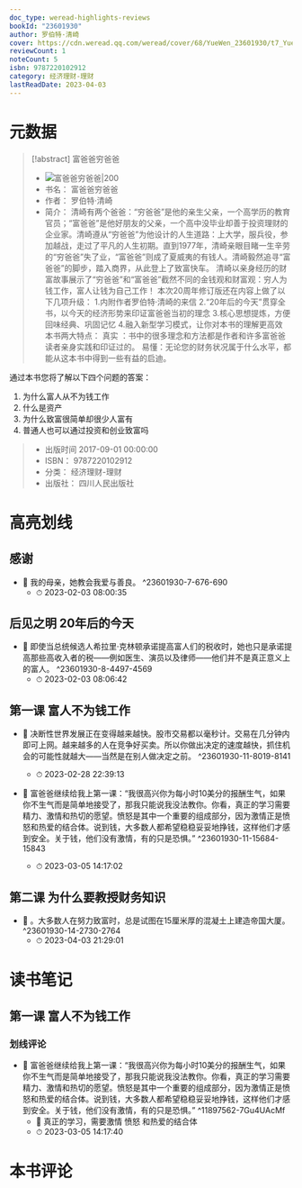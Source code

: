 ```yaml
---
doc_type: weread-highlights-reviews
bookId: "23601930"
author: 罗伯特·清崎
cover: https://cdn.weread.qq.com/weread/cover/68/YueWen_23601930/t7_YueWen_23601930.jpg
reviewCount: 1
noteCount: 5
isbn: 9787220102912
category: 经济理财-理财
lastReadDate: 2023-04-03
---
```

# 元数据
> [!abstract] 富爸爸穷爸爸
> - ![ 富爸爸穷爸爸|200](https://cdn.weread.qq.com/weread/cover/68/YueWen_23601930/t7_YueWen_23601930.jpg)
> - 书名： 富爸爸穷爸爸
> - 作者： 罗伯特·清崎
> - 简介： 清崎有两个爸爸：“穷爸爸”是他的亲生父亲，一个高学历的教育官员；“富爸爸”是他好朋友的父亲，一个高中没毕业却善于投资理财的企业家。清崎遵从“穷爸爸”为他设计的人生道路：上大学，服兵役，参加越战，走过了平凡的人生初期。直到1977年，清崎亲眼目睹一生辛劳的“穷爸爸”失了业，“富爸爸”则成了夏威夷的有钱人。清崎毅然追寻“富爸爸”的脚步，踏入商界，从此登上了致富快车。
清崎以亲身经历的财富故事展示了“穷爸爸”和“富爸爸”截然不同的金钱观和财富观：穷人为钱工作，富人让钱为自己工作！
本次20周年修订版还在内容上做了以下几项升级：
1.内附作者罗伯特·清崎的来信
2.“20年后的今天”贯穿全书，以今天的经济形势来印证富爸爸当初的理念
3.核心思想提炼，方便回味经典、巩固记忆
4.融入新型学习模式，让你对本书的理解更高效
本书两大特点：
真实 ：书中的很多理念和方法都是作者和许多富爸爸读者亲身实践和印证过的。
易懂：无论您的财务状况属于什么水平，都能从这本书中得到一些有益的启迪。
 
通过本书您将了解以下四个问题的答案：
1. 为什么富人从不为钱工作
2. 什么是资产
3. 为什么致富很简单却很少人富有
4. 普通人也可以通过投资和创业致富吗
> - 出版时间 2017-09-01 00:00:00
> - ISBN： 9787220102912
> - 分类： 经济理财-理财
> - 出版社： 四川人民出版社

# 高亮划线

## 感谢


- 📌 我的母亲，她教会我爱与善良。 ^23601930-7-676-690
    - ⏱ 2023-02-03 08:00:35 
## 后见之明 20年后的今天


- 📌 即使当总统候选人希拉里·克林顿承诺提高富人们的税收时，她也只是承诺提高那些高收入者的税——例如医生、演员以及律师——他们并不是真正意义上的富人。 ^23601930-8-4497-4569
    - ⏱ 2023-02-03 08:06:42 
## 第一课 富人不为钱工作


- 📌 决断性世界发展正在变得越来越快。股市交易都以毫秒计。交易在几分钟内即可上网。越来越多的人在竞争好买卖。所以你做出决定的速度越快，抓住机会的可能性就越大——当然是在别人做决定之前。 ^23601930-11-8019-8141
    - ⏱ 2023-02-28 22:39:13 

- 📌 富爸爸继续给我上第一课：“我很高兴你为每小时10美分的报酬生气，如果你不生气而是简单地接受了，那我只能说我没法教你。你看，真正的学习需要精力、激情和热切的愿望。愤怒是其中一个重要的组成部分，因为激情正是愤怒和热爱的结合体。说到钱，大多数人都希望稳稳妥妥地挣钱，这样他们才感到安全。关于钱，他们没有激情，有的只是恐惧。” ^23601930-11-15684-15843
    - ⏱ 2023-03-05 14:17:02 
## 第二课 为什么要教授财务知识


- 📌 。大多数人在努力致富时，总是试图在15厘米厚的混凝土上建造帝国大厦。 ^23601930-14-2730-2764
    - ⏱ 2023-04-03 21:29:01 
# 读书笔记

## 第一课 富人不为钱工作

### 划线评论
- 📌 富爸爸继续给我上第一课：“我很高兴你为每小时10美分的报酬生气，如果你不生气而是简单地接受了，那我只能说我没法教你。你看，真正的学习需要精力、激情和热切的愿望。愤怒是其中一个重要的组成部分，因为激情正是愤怒和热爱的结合体。说到钱，大多数人都希望稳稳妥妥地挣钱，这样他们才感到安全。关于钱，他们没有激情，有的只是恐惧。”  ^11897562-7Gu4UAcMf
    - 💭 真正的学习，需要激情 愤怒 和热爱的结合体
    - ⏱ 2023-03-05 14:17:40
   
# 本书评论
